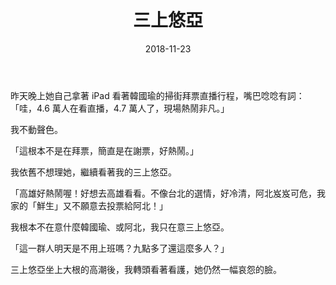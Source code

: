 ﻿---
layout: post
title: 三上悠亞
date: 2018-11-23
category: 謅
tags: [看護]
---


昨天晚上她自己拿著 iPad 看著韓國瑜的掃街拜票直播行程，嘴巴唸唸有詞：「哇，4.6 萬人在看直播，4.7 萬人了，現場熱鬧非凡。」

我不動聲色。

<!--more-->
「這根本不是在拜票，簡直是在謝票，好熱鬧。」

我依舊不想理她，繼續看著我的三上悠亞。

「高雄好熱鬧喔！好想去高雄看看。不像台北的選情，好冷清，阿北岌岌可危，我家的「鮮生」又不願意去投票給阿北！」

我根本不在意什麼韓國瑜、或阿北，我只在意三上悠亞。

「這一群人明天是不用上班嗎？九點多了還這麼多人？」

三上悠亞坐上大根的高潮後，我轉頭看著看護，她仍然一幅哀怨的臉。


